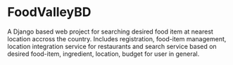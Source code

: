 # FoodValleyBD
A Django based web project for searching desired food item at nearest location accross the country. Includes registration, food-item management, location integration service for restaurants and search service based on desired food-item, ingredient, location, budget for user in general.
